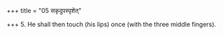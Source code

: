 +++
title = "05 सकृदुपस्पृशेत्"

+++
5. He shall then touch (his lips) once (with the three middle fingers).
